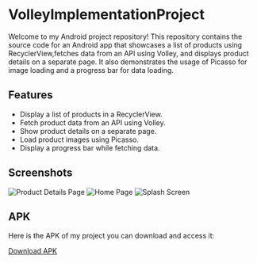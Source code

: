 # VolleyImplementationProject

Welcome to my Android project repository! This repository contains the source code for an Android app that showcases a list of products using RecyclerView,fetches
data from an API using Volley, and displays product details on a separate page. It also demonstrates the usage of Picasso for image loading and a progress bar for 
data loading.

## Features

- Display a list of products in a RecyclerView.
- Fetch product data from an API using Volley.
- Show product details on a separate page.
- Load product images using Picasso.
- Display a progress bar while fetching data.

## Screenshots

![Product Details Page](https://github.com/karanchhatwani1/VolleyImplementationProject/assets/68476336/016347a7-1dcc-4661-9077-28a34342dc57)
![Home Page](https://github.com/karanchhatwani1/VolleyImplementationProject/assets/68476336/2265be43-f960-4820-b127-ddc6b0ac8d0f)
![Splash Screen](https://github.com/karanchhatwani1/VolleyImplementationProject/assets/68476336/d9418a1b-b215-4495-8ed8-1fa3bd0cb2e4)

## APK
Here is the APK of my project you can download and access it:

[Download APK](https://github.com/karanchhatwani1/VolleyImplementationProject/blob/master/apk/app-debug.apk)
